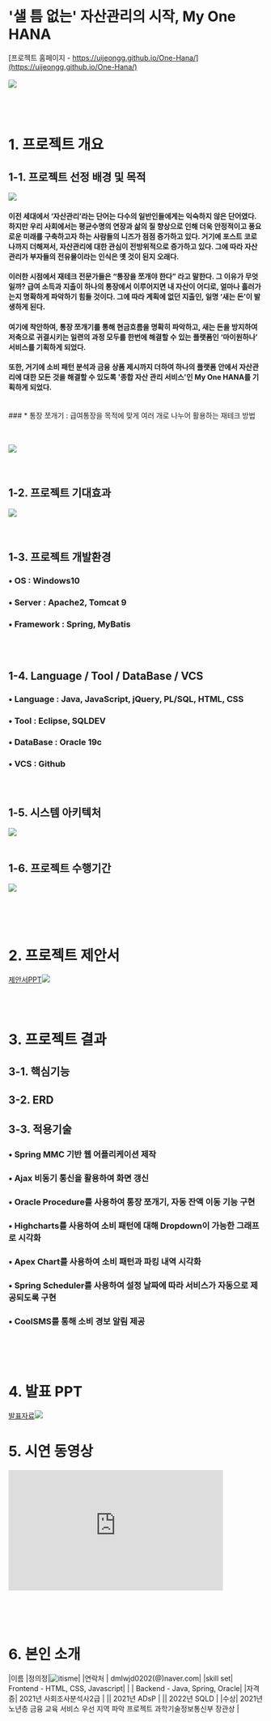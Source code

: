 # '샐 틈 없는' 자산관리의 시작, My One HANA
[프로젝트 홈페이지 - https://uijeongg.github.io/One-Hana/](https://uijeongg.github.io/One-Hana/)<br><br>
<img src="logo4.png"/><br><br><br><br>

# 1. 프로젝트 개요

## 1-1. 프로젝트 선정 배경 및 목적
<img src="배경.jpg"/><br>
#### 이전 세대에서 ‘자산관리’라는 단어는 다수의 일반인들에게는 익숙하지 않은 단어였다. 하지만 우리 사회에서는 평균수명의 연장과 삶의 질 향상으로 인해 더욱 안정적이고 풍요로운 미래를 구축하고자 하는 사람들의 니즈가 점점 증가하고 있다. 거기에 포스트 코로나까지 더해져서, 자산관리에 대한 관심이 전방위적으로 증가하고 있다. 그에 따라 자산관리가 부자들의 전유물이라는 인식은 옛 것이 된지 오래다.

#### 이러한 시점에서 재테크 전문가들은 “통장을 쪼개야 한다” 라고 말한다. 그 이유가 무엇일까? 급여 소득과 지출이 하나의 통장에서 이루어지면 내 자산이 어디로, 얼마나 흘러가는지 명확하게 파악하기 힘들 것이다. 그에 따라 계획에 없던 지출인, 일명 ‘새는 돈’이 발생하게 된다. 

#### 여기에 착안하여, 통장 쪼개기를 통해 현금흐름을 명확히 파악하고, 새는 돈을 방지하여 저축으로 귀결시키는 일련의 과정 모두를 한번에 해결할 수 있는 플랫폼인 ‘마이원하나’ 서비스를 기획하게 되었다. 

#### 또한, 거기에 소비 패턴 분석과 금융 상품 제시까지 더하여 하나의 플랫폼 안에서 자산관리에 대한 모든 것을 해결할 수 있도록 '종합 자산 관리 서비스'인 My One HANA를 기획하게 되었다.
<br>
###  * 통장 쪼개기 : 급여통장을 목적에 맞게 여러 개로 나누어 활용하는 재테크 방법<br><br><br>

<img src="종합.jpg"/><br><br><br>

## 1-2. 프로젝트 기대효과
<img src="기대효과.jpg"/><br><br><br>


## 1-3. 프로젝트 개발환경
### • OS : Windows10<br>
### • Server : Apache2, Tomcat 9<br>
### • Framework : Spring, MyBatis
<br><br>
## 1-4. Language / Tool / DataBase / VCS
### • Language : Java, JavaScript, jQuery, PL/SQL, HTML, CSS <br>
### • Tool : Eclipse, SQLDEV<br>
### • DataBase : Oracle 19c<br>
### • VCS : Github<br><br><br>



## 1-5. 시스템 아키텍처
<img src="시스템아키텍처.jpg"/><br><br>


## 1-6. 프로젝트 수행기간
<img src="간트.jpg"/><br><br>


<br><br>

# 2. 프로젝트 제안서
[제안서PPT<img src="제안서.jpg"/>](/MyOneHANA_제안서.pdf)<br>

<br> <br> 


# 3. 프로젝트 결과

## 3-1. 핵심기능


## 3-2. ERD


## 3-3. 적용기술
### • Spring MMC 기반 웹 어플리케이션 제작
### • Ajax 비동기 통신을 활용하여 화면 갱신
### • Oracle Procedure를 사용하여 통장 쪼개기, 자동 잔액 이동 기능 구현
### • Highcharts를 사용하여 소비 패턴에 대해 Dropdown이 가능한 그래프로 시각화
### • Apex Chart를 사용하여 소비 패턴과 파킹 내역 시각화
### • Spring Scheduler를 사용하여 설정 날짜에 따라 서비스가 자동으로 제공되도록 구현
### • CoolSMS를 통해 소비 경보 알림 제공
<br><br><br>

   
  
# 4. 발표 PPT
[발표자료<img src="피피티메인.jpg"/>](/project.pptx)<br>

# 5. 시연 동영상 

  <iframe width="424" height="238" src="https://www.youtube.com/embed/reOGfxYJre0" title="YouTube video player" frameborder="0" allow="accelerometer; autoplay; clipboard-write; encrypted-media; gyroscope; picture-in-picture" allowfullscreen></iframe>

<br><br><br>
 
# 6. 본인 소개


|이름 |정의정|![itisme](/itisme.jpg)|
|연락처 | dmlwjd0202(@)naver.com|
|skill set| Frontend - HTML, CSS, Javascript|
| | Backend - Java, Spring, Oracle|
|자격증| 2021년 사회조사분석사2급 |
|| 2021년 ADsP |
|| 2022년 SQLD |
|수상| 2021년 노년층 금융 교육 서비스 우선 지역 파악 프로젝트 과학기술정보통신부 장관상  |

